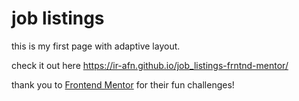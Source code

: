# job listings

this is my first page with adaptive layout.

check it out here https://ir-afn.github.io/job_listings-frntnd-mentor/

thank you to [Frontend Mentor](https://www.frontendmentor.io/solutions) for their fun challenges!
